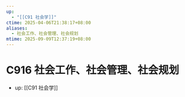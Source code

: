 ```yaml
---
up:
  - "[[C91 社会学]]"
ctime: 2025-04-06T21:38:17+08:00
aliases:
  - 社会工作、社会管理、社会规划
mtime: 2025-09-09T12:37:19+08:00
---
```


# C916 社会工作、社会管理、社会规划

- up: [[C91 社会学]]
